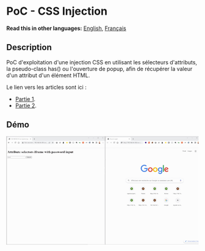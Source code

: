 # PoC - CSS Injection

__Read this in other languages:__ [English](README.md), [Français](README.fr.md)

## Description

PoC d'exploitation d'une injection CSS en utilisant les sélecteurs d'attributs, la pseudo-class has() ou l'ouverture de popup, afin de récupérer la valeur d'un attribut d'un élément HTML.

Le lien vers les articles sont ici :
-  [Partie 1](https://sharpforce.gitbook.io/cybersecurity/mon-blog/2022/novembre/les-injections-css-partie-1).
-  [Partie 2](https://sharpforce.gitbook.io/cybersecurity/mon-blog/2022/novembre/les-injections-css-partie-2).

## Démo

![](https://github.com/Sharpforce/PoC-CSS-injection/blob/master/attribute-selectors-iframe/demo/attribute-selectors-iframe-password.gif)